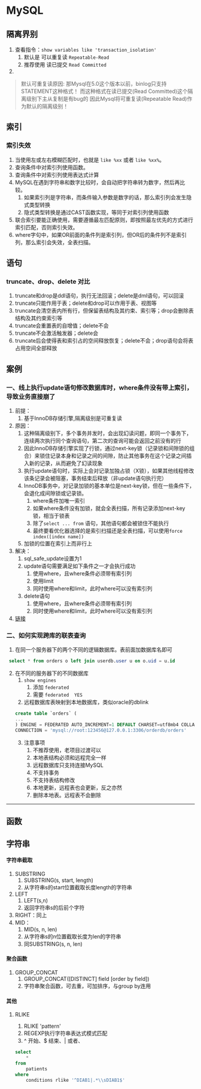 # MySQL


## 隔离界别

1. 查看指令：``show variables like 'transaction_isolation'``
   1. 默认是 可以重复读 ``Repeatable-Read``
   2. 推荐使用 读已提交 ``Read Committed``
2. 

> 默认可重复读原因:
> 那Mysql在5.0这个版本以前，binlog只支持STATEMENT这种格式！
> 而这种格式在读已提交(Read Committed)这个隔离级别下主从复制是有bug的
> 因此Mysql将可重复读(Repeatable Read)作为默认的隔离级别！
## 索引


### 索引失效
1. 当使用左或左右模糊匹配时，也就是 ``like %xx`` 或者 ``like %xx%``。
2. 查询条件中对索引列使用函数。
3. 查询条件中对索引列使用表达式计算
4. MySQL在遇到字符串和数字比较时，会自动把字符串转为数字，然后再比较。
   1. 如果索引列是字符串，而条件输入参数是数字的话，那么索引列会发生隐式类型转换
   2. 隐式类型转换是通过CAST函数实现，等同于对索引列使用函数
5. 联合索引要能正确使用，需要遵循最左匹配原则，即按照最左优先的方式进行索引匹配，否则索引失效。
6. where字句中，如果OR前面的条件列是索引列，但OR后的条件列不是索引列，那么索引会失效，全表扫描。


## 语句

### truncate、drop、delete 对比
1. truncate和drop是ddl语句，执行无法回滚；delete是dml语句，可以回滚
2. truncate只能作用于表；delete和drop可以作用于表、视图等
3. truncate会清空表内所有行，但保留表结构及其约束、索引等；drop会删除表结构及其约束索引等
4. truncate会重置表的自增值；delete不会
5. truncate不会激活触发器；delete会
6. truncate后会使得表和索引占的空间释放恢复；delete不会；drop语句会将表占用空间全部释放

## 案例

### 一、线上执行update语句修改数据库时，where条件没有带上索引，导致业务直接崩了

1. 前提：
   1. 基于InnoDB存储引擎,隔离级别是可重复读
2. 原因：
   1. 这种隔离级别下，多个事务并发时，会出现幻读问题，即同一个事务下，连续两次执行同个查询语句，第二次的查询可能会返回之前没有的行
   2. 因此InnoDB存储引擎实现了行锁，通过next-key锁（记录锁和间隙锁的组合）来锁住记录本身和记录之间的间隙，防止其他事务在这个记录之间插入新的记录，从而避免了幻读现象
   3. 执行update语句时，实际上会对记录加独占锁（X锁），如果其他线程修改该条记录会被阻塞，事务结束后释放（非update语句执行完）
   4. InnoDB事务中，对记录加锁的基本单位是next-key锁，但在一些条件下，会退化成间隙锁或记录锁。
      1. where条件加唯一索引
      2. 如果where条件没有加锁，就会全表扫描，所有记录添加next-key锁，相当于锁表
      3. 除了``select ... from`` 语句，其他语句都会被锁住不能执行
      4. 最终要看优化器选择的是索引扫描还是全表扫描，可以使用``force index([index name])``
   5. 加锁的位置在索引上而非行上
3. 解决：
   1. sql_safe_update设置为1
   2. update语句需要满足如下条件之一才会执行成功
      1. 使用where，且where条件必须带有索引列
      2. 使用limit
      3. 同时使用where和limit，此时where可以没有索引列
   3. delete语句
      1. 使用where，且where条件必须带有索引列
      2. 同时使用where和limit，此时where可以没有索引列
4. [链接](https://mp.weixin.qq.com/s/9R8ChusahrJvLGmUvHWBgA)



### 二、如何实现跨库的联表查询

1. 在同一个服务器下的两个不同的逻辑数据库。表前面加数据库名即可
```sql
 select * from orders o left join userdb.user u on o.uid = u.id
```
2. 在不同的服务器下的不同数据库
   1. ``show engines``
      1. 添加 ``federated``
      2. 需要 ``federated  YES``
   2. 远程数据库表映射到本地数据库，类似oracle的dblink
   ```sql
   create table `orders` (
   ...
   ) ENGINE = FEDERATED AUTO_INCREMENT=1 DEFAULT CHARSET=utf8mb4 COLLATE=utf8mb4_general_ci
   CONNECTION = 'mysql://root:123456@127.0.0.1:3306/orderdb/orders'
   ```
   3. 注意事项
      1. 不推荐使用，老项目过渡可以
      2. 本地表结构必须和远程完全一样
      3. 远程数据库只支持连接MySQL
      4. 不支持事务
      5. 不支持表结构修改
      6. 本地更新，远程表也会更新，反之亦然
      7. 删除本地表。远程表不会删除

----



## 函数

## 字符串

#### 字符串截取

1. SUBSTRING
   1. SUBSTRING(s, start, length)
   2. 从字符串s的start位置截取长度length的字符串
2. LEFT
   1. LEFT(s,n)
   2. 返回字符串s的后前个字符
3. RIGHT：同上
4. MID：
   1. MID(s, n, len)
   2. 从字符串s的n位置截取长度为len的字符串
   3. 同SUBSTRING(s, n, len)

#### 聚合函数

1. GROUP_CONCAT
   1. GROUP_CONCAT([DISTINCT] field [order by field])
   2.   字符串聚合函数，可去重，可加排序，与group by连用

#### 其他

1. RLIKE

   1. RLIKE 'pattern'
   2. REGEXP执行字符串表达式模式匹配
   3. ^ 开始、$ 结束、| 或者、

   ```sql
   select 
       * 
   from 
       patients 
   where 
       conditions rlike '^DIAB1|.*\\sDIAB1$'
   ```

   

